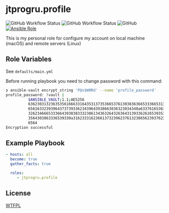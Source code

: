 # jtprogru.profile

![GitHub Workflow Status](https://img.shields.io/github/workflow/status/jtprogru/ansible-role-profile/CI?label=CI) ![GitHub Workflow Status](https://img.shields.io/github/workflow/status/jtprogru/ansible-role-profile/Release?label=Release) ![GitHub](https://img.shields.io/github/license/jtprogru/ansible-role-profile) [![Ansible Role](https://img.shields.io/ansible/role/53231)](https://galaxy.ansible.com/jtprogru/profile/)

This is my personal role for configure my account on local machine (macOS) and remote servers (Linux)


## Role Variables

See `defaults/main.yml`

Before running playbook you need to change password with this command:
```bash
❯ ansible-vault encrypt_string 'P@s$W0Rd' --name 'profile_password'
profile_password: !vault |
          $ANSIBLE_VAULT;1.1;AES256
          63623031323635356166633164353137353665376130383636653336653131386663333537353833
          6561633239396437373933623439643938663036323034340a633761653638646461346636306231
          32623466653336643930383332386134363264326364313933626265393537633930393161323863
          3564303863336539330a316233316236613732396237613238656239376233653665366338633164
          6564
Encryption successful
```

## Example Playbook

```yaml
- hosts: all
  become: true
  gather_facts: true

  roles:
     - jtprogru.profile
```

## License

[WTFPL](LICENSE.md)
